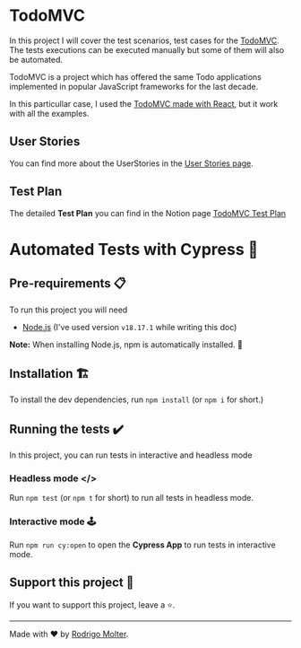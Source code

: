# TodoMVC
In this project I will cover the test scenarios, test cases for the [TodoMVC](https://todomvc.com).<br>
The tests executions can be executed manually but some of them will also be automated.

TodoMVC is a project which has offered the same Todo applications implemented in popular JavaScript frameworks for the last decade.

In this particullar case, I used the [TodoMVC made with React](https://todomvc.com/examples/react/dist/), but it work with all the examples. 

## User Stories
You can find more about the UserStories in the [User Stories page](https://dynamic-keeper-66c.notion.site/User-Stories-491da01d74b94342acdf5a1166315f24).

## Test Plan
The detailed **Test Plan** you can find in the Notion page
[TodoMVC Test Plan](https://dynamic-keeper-66c.notion.site/TodoMVC-32d7b72188dd445180511f338a19462c)

# Automated Tests with Cypress 🚀

## Pre-requirements 📋

To run this project you will need

- [Node.js](https://nodejs.org/en/) (I've used version `v18.17.1` while writing this doc)

**Note:** When installing Node.js, npm is automatically installed. 🚀

## Installation 🏗️

To install the dev dependencies, run `npm install` (or `npm i` for short.)

## Running the tests ✔️

In this project, you can run tests in interactive and headless mode

### Headless mode </>

Run `npm test` (or `npm t` for short) to run all tests in headless mode.

### Interactive mode 🕹️

Run `npm run cy:open` to open the __Cypress App__ to run tests in interactive mode.

## Support this project 🙌

If you want to support this project, leave a ⭐.

___

Made with ❤️ by [Rodrigo Molter](https://www.linkedin.com/in/rodrigo-molter/).


